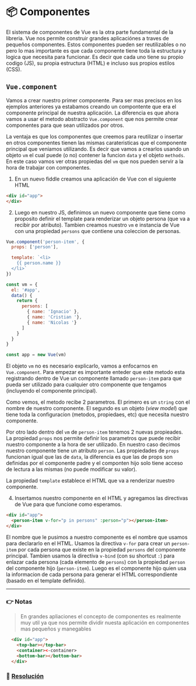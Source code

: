 # 📦 Componentes

El sistema de componentes de Vue es la otra parte fundamental de la libreria. Vue nos permite construir grandes aplicaciónes a traves de pequeños componentes. Estos componentes pueden ser reutilizables o no pero lo mas importante es que cada componente tiene toda la estructura y logica que necesita para funcionar. Es decir que cada uno tiene su propio codigo (JS), su propia estructura (HTML) e incluso sus propios estilos (CSS).

## `Vue.component`

Vamos a crear nuestro primer componente. Para ser mas precisos en los ejemplos anteriores ya estabamos creando un compontente que era el componente principal de nuestra aplicación. La diferencia es que ahora vamos a usar el metodo abstracto `Vue.component` que nos permite crear componentes para que sean utilizados por otros.

La ventaja es que los componentes que creemos para reutilizar o insertar en otros componentes tienen las mismas carateristicas que el componente principal que veniamos utilizando. Es decir que vamos a crearlos usando un objeto `vm` el cual puede (o no) contener la funcion `data` y el objeto `methods`. En este caso vamos ver otras propiedas del `vm` que nos pueden servir a la hora de trabajar con componentes.

1. En un nuevo fiddle creamos una aplicación de Vue con el siguiente HTML
```html
<div id="app">
</div>
```

2. Luego en nuestro JS, definimos un nuevo componente que tiene como proposito definir el template para renderizar un objeto persona (que va a recibir por atributo). Tambien creamos nuestro `vm` e instancia de Vue con una propiedad `persons` que contiene una coleccion de personas.

```javascript
Vue.component('person-item', {
  props: ['person'],

  template: `<li>
    {{ person.name }}
  </li>`
})

const vm = {
  el: '#app',
  data() {
    return {
      persons: [
      	{ name: 'Ignacio' },
        { name: 'Cristian '},
        { name: 'Nicolas '}
      ]
    }
  }
}

const app = new Vue(vm)
```

El objeto `vm` no es necesario explicarlo, vamos a enfocarnos en `Vue.component`. Para empezar es importante enteder que este metodo esta registrando dentro de Vue un componente llamado `person-item` para que pueda ser utilizado para cualquier otro componente que tengamos (incluyendo el componente principal).

Como vemos, el metodo  recibe 2 parametros. El primero es un `string` con el nombre de nuestro componente. El segundo es un objeto (*view model*) que tiene toda la configuracion (metodos, propiedaes, etc) que necesita nuestro componente.

Por otro lado dentro del `vm` de `person-item` tenemos 2 nuevas propieades. La propiedad `props` nos permite definir los parametros que puede recibir nuestro componente a la hora de ser utilizado. En nuestro caso decimos nuestro componente tiene un atributo `person`. Las propiedades de `props` funcionan igual que las de `data`, la diferencia es que las de props son definidas por el componente padre y el componten hijo solo tiene acceso de lectura a las mismas (no puede modificar su valor).

La propiedad `template` establece el HTML que va a renderizar nuestro componente.

4. Insertamos nuestro componente en el HTML y agregamos las directivas de Vue para que funcione como esperamos.
```html
<div id="app">
  <person-item v-for="p in persons" :person="p"></person-item>
</div>
```

El nombre que le pusimos a nuestro componente es el nombre que usamos para declararlo en el HTML. Usamos la directiva `v-for` para crear un `person-item` por cada persona que existe en la propiedad `persons` del componente principal. Tambien usamos la directiva `v-bind` (con su shortcut `:`) para enlazar cada persona (cada elemento de `persons`) con la propiedad `person` del componente hijo (`person-item`). Luego es el componente hijo quien usa la informacion de cada persona para generar el HTML correspondiente (basado en el template definido).

___
### 👉 Notas

> En grandes apliaciones el concepto de componentes es realmente muy util ya que nos permite dividir nuesta aplicación en componentes mas pequeños y manegables
```html
  <div id="app">
    <top-bar></top-bar>
    <container><-container>
    <bottom-bar></bottom-bar>
  </div>
```

### 📝 [Resolución](https://jsfiddle.net/ianaya89/580pwqqe)
